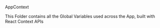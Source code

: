 AppContext

This Folder contains all the Global Variables used across the App, built with React Context APIs